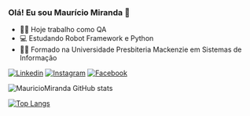 ### Olá! Eu sou Maurício Miranda 👋

- 🧑‍💼 Hoje trabalho como QA
- 💻 Estudando Robot Framework e Python
- 👨‍🎓 Formado na Universidade Presbiteria Mackenzie em Sistemas de Informação

[![Linkedin](https://img.shields.io/badge/LinkedIn-0077B5?style=for-the-badge&logo=linkedin&logoColor=white)](https://www.linkedin.com/in/maur%C3%ADcio-miranda-b76348101/)
[![Instagram](https://img.shields.io/badge/Instagram-E4405F?style=for-the-badge&logo=instagram&logoColor=white)](https://www.instagram.com/mau_miranda/)
[![Facebook](https://img.shields.io/badge/Facebook-1877F2?style=for-the-badge&logo=facebook&logoColor=white)](https://www.facebook.com/)

![MauricioMiranda GitHub stats](https://github-readme-stats.vercel.app/api?username=MauricioMiranda&show_icons=true&theme=radical)

[![Top Langs](https://github-readme-stats.vercel.app/api/top-langs/?username=MauricioMiranda)](https://github.com/anuraghazra/github-readme-stats)
